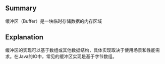 ## Summary
缓冲区（Buffer）是一块临时存储数据的内存区域
## Explanation
缓冲区的实现可以基于数组或其他数据结构，具体实现取决于使用场景和性能需求。在Java的IO中，常见的缓冲区实现是基于字节数组。